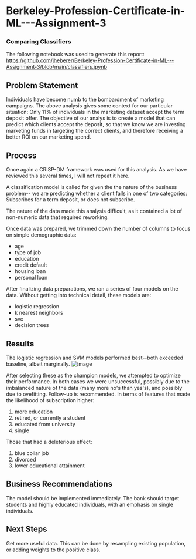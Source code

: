 # Berkeley-Profession-Certificate-in-ML---Assignment-3
### Comparing Classifiers
The following notebook was used to generate this report:
https://github.com/jheberer/Berkeley-Profession-Certificate-in-ML---Assignment-3/blob/main/classifiers.ipynb

## Problem Statement
Individuals have become numb to the bombardment of marketing campaigns. The above analysis gives some context for our particular situation: Only 11% of individuals in the marketing dataset accept the term deposit offer.
The objective of our analys is to create a model that can predict which clients accept the deposit, so that we know we are investing marketing funds in targeting the correct clients, and therefore receiving a better ROI on our marketing spend.

## Process
Once again a CRISP-DM framework was used for this analysis. As we have reviewed this several times, I will not repeat it here.

A classification model is called for given the the nature of the business problem-- we are predicting whether a client falls in one of two categories: Subscribes for a term deposit, or does not subscribe.

The nature of the data made this analysis difficult, as it contained a lot of non-numeric data that required reworking. 

Once data was prepared, we trimmed down the number of columns to focus on simple demographic data:
 - age
 - type of job
 - education
 - credit default
 - housing loan
 - personal loan

After finalizing data preparations, we ran a series of four models on the data. Without getting into technical detail, these models are:
 - logistic regression
 - k nearest neighbors
 - svc
 - decision trees

## Results
The logistic regression and SVM models performed best--both exceeded baseline, albeit marginally.
![image](https://github.com/jheberer/Berkeley-Profession-Certificate-in-ML---Assignment-3/assets/7217117/1f4e4c75-a99e-4ea5-bbbf-b032c868985a)


After selecting these as the champion models, we attempted to optimize their performance. In both cases we were unsuccessful, possibly due to the imbalanced nature of the data (many more no's than yes's), and possibly due to ovefitting.
Follow-up is recommended.
In terms of features that made the likelihood of subscription higher:
1. more education
2. retired, or currently a student
3. educated from university
4. single

Those that had a deleterious effect:
1. blue collar job
2. divorced
3. lower educational attainment

## Business Recommendations
The model should be implemented immediately. The bank should target students and highly educated individuals, with an emphasis on single individuals.

## Next Steps
Get more useful data. This can be done by resampling existing population, or adding weights to the positive class.
